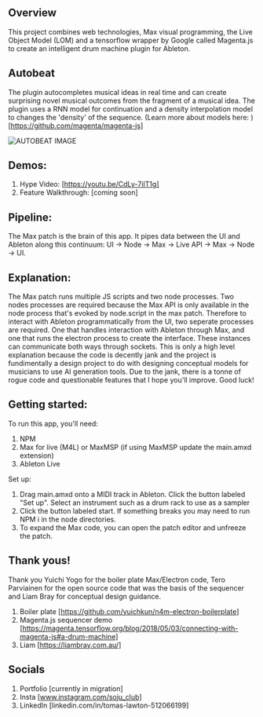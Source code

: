 ## Overview
This project combines web technologies, Max visual programming, the Live Object Model (LOM) and a tensorflow wrapper by Google called Magenta.js to create an intelligent drum machine plugin for Ableton. 

## Autobeat
The plugin autocompletes musical ideas in real time and can create surprising novel musical outcomes from the fragment of a musical idea. The plugin uses a RNN model for continuation and a density interpolation model to changes the 'density' of the sequence. (Learn more about models here: )[https://github.com/magenta/magenta-js]

![AUTOBEAT IMAGE](AUTOBEAT.png)

## Demos:
1. Hype Video: [https://youtu.be/CdLy-7iIT1g]
2. Feature Walkthrough: [coming soon]

## Pipeline:
The Max patch is the brain of this app. It pipes data between the UI and Ableton along this continuum: 
UI -> Node -> Max -> Live API -> Max -> Node -> UI. 

## Explanation:
The Max patch runs multiple JS scripts and two node processes. Two nodes processes are required because the Max API is only available in the node process that's evoked by node.script in the max patch. Therefore to interact with Ableton programmatically from the UI, two seperate processes are required. One that handles interaction with Ableton through Max, and one that runs the electron process to create the interface. These instances can communicate both ways through sockets. This is only a high level explanation because the code is decently jank and the project is fundimentally a design project to do with designing conceptual models for musicians to use AI generation tools. Due to the jank, there is a tonne of rogue code and questionable features that I hope you'll improve. Good luck!

## Getting started:
To run this app, you'll need:
1.    NPM
2.    Max for live (M4L) or MaxMSP (if using MaxMSP update the main.amxd extension)
3.    Ableton Live

Set up:
1.    Drag main.amxd onto a MIDI track in Ableton. Click the button labeled "Set up". Select an instrument such as a drum rack to use as a sampler
2.    Click the button labeled start. If something breaks you may need to run NPM i in the node directories. 
3.    To expand the Max code, you can open the patch editor and unfreeze the patch. 

## Thank yous!
Thank you Yuichi Yogo for the boiler plate Max/Electron code, Tero Parviainen for the open source code that was the basis of the sequencer and Liam Bray for conceptual design guidance.

1. Boiler plate [https://github.com/yuichkun/n4m-electron-boilerplate]
2. Magenta.js sequencer demo [https://magenta.tensorflow.org/blog/2018/05/03/connecting-with-magenta-js#a-drum-machine]
3. Liam [https://liambray.com.au/]

## Socials
1. Portfolio [currently in migration]
2. Insta [www.instagram.com/soju_club]
3. LinkedIn [linkedin.com/in/tomas-lawton-512066199]
